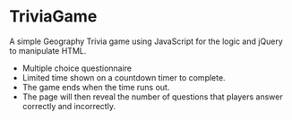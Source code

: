 # TriviaGame


A simple Geography Trivia game using JavaScript for the logic and jQuery to manipulate HTML. 


* Multiple choice questionnaire 
* Limited time shown on a countdown timer to complete. 
* The game ends when the time runs out. 
* The page will then reveal the number of questions that players answer correctly and incorrectly.
